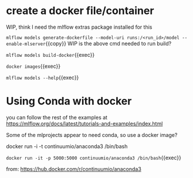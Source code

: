 # create a docker file/container

WIP, think I need the mlflow extras package installed for this

`mlflow models generate-dockerfile --model-uri runs:/<run_id>/model --enable-mlserver`{{copy}}
WIP is the above cmd needed to run build? 

`mlflow models build-docker`{{exec}}

`docker images`{{exec}}


`mlflow models --help`{{exec}}




# Using Conda with docker

you can follow the rest of the examples at https://mlflow.org/docs/latest/tutorials-and-examples/index.html

Some of the mlprojects appear to need conda, so use a docker image?

docker run -i -t continuumio/anaconda3 /bin/bash


`docker run -it -p 5000:5000 continuumio/anaconda3 /bin/bash`{{exec}}

from: https://hub.docker.com/r/continuumio/anaconda3 

